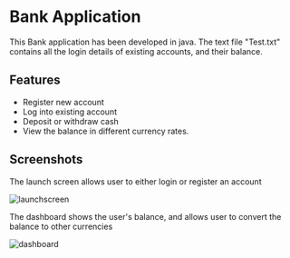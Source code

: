 # Bank Application

This Bank application has been developed in java. 
The text file "Test.txt" contains all the login details of existing accounts, and their balance.
## Features

- Register new account
- Log into existing account
- Deposit or withdraw cash
- View the balance in different currency rates.
## Screenshots
The launch screen allows user to either login or register an account

![launchscreen](https://github.com/Zackreate/Bank-Application/assets/115930765/be7ca94a-f97a-4404-91ad-1c758d80db1b)

The dashboard shows the user's balance, and allows user to convert the balance to other currencies

![dashboard](https://github.com/Zackreate/Bank-Application/assets/115930765/6ea50022-eb7e-4fcf-b144-973e8f88e833)

